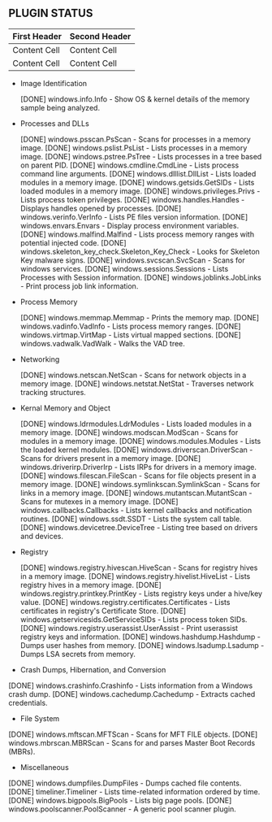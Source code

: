 ## PLUGIN STATUS

| First Header  | Second Header |
| ------------- | ------------- |
| Content Cell  | Content Cell  |
| Content Cell  | Content Cell  |

  - Image Identification

    [DONE]    windows.info.Info           - Show OS & kernel details of the memory sample being analyzed.

  - Processes and DLLs

    [DONE]    windows.psscan.PsScan       - Scans for processes in a memory image.
    [DONE]    windows.pslist.PsList       - Lists processes in a memory image.
    [DONE]    windows.pstree.PsTree       - Lists processes in a tree based on parent PID.
    [DONE]    windows.cmdline.CmdLine     - Lists process command line arguments.
    [DONE]    windows.dlllist.DllList     - Lists loaded modules in a memory image.
    [DONE]    windows.getsids.GetSIDs     - Lists loaded modules in a memory image.
    [DONE]    windows.privileges.Privs    - Lists process token privileges.
    [DONE]    windows.handles.Handles     - Displays handles opened by processes.
    [DONE]    windows.verinfo.VerInfo     - Lists PE files version information.
    [DONE]    windows.envars.Envars       - Display process environment variables.
    [DONE]    windows.malfind.Malfind     - Lists process memory ranges with potential injected code.
    [DONE]    windows.skeleton_key_check.Skeleton_Key_Check - Looks for Skeleton Key malware signs.
    [DONE]    windows.svcscan.SvcScan     - Scans for windows services.
    [DONE]    windows.sessions.Sessions   - Lists Processes with Session information.
    [DONE]    windows.joblinks.JobLinks   - Print process job link information.

  - Process Memory

    [DONE]    windows.memmap.Memmap       - Prints the memory map.
    [DONE]    windows.vadinfo.VadInfo     - Lists process memory ranges.
    [DONE]    windows.virtmap.VirtMap     - Lists virtual mapped sections.
    [DONE]    windows.vadwalk.VadWalk     - Walks the VAD tree.

  - Networking

    [DONE]    windows.netscan.NetScan     - Scans for network objects in a memory image.
    [DONE]    windows.netstat.NetStat     - Traverses network tracking structures.

  - Kernal Memory and Object

    [DONE]    windows.ldrmodules.LdrModules - Lists loaded modules in a memory image.
    [DONE]    windows.modscan.ModScan     - Scans for modules in a memory image.
    [DONE]    windows.modules.Modules     - Lists the loaded kernel modules.
    [DONE]    windows.driverscan.DriverScan - Scans for drivers present in a memory image.
    [DONE]    windows.driverirp.DriverIrp - Lists IRPs for drivers in a memory image.
    [DONE]    windows.filescan.FileScan   - Scans for file objects present in a memory image.
    [DONE]    windows.symlinkscan.SymlinkScan - Scans for links in a memory image.
    [DONE]    windows.mutantscan.MutantScan - Scans for mutexes in a memory image.
    [DONE]    windows.callbacks.Callbacks - Lists kernel callbacks and notification routines.
    [DONE]    windows.ssdt.SSDT           - Lists the system call table.
    [DONE]    windows.devicetree.DeviceTree - Listing tree based on drivers and devices.

  - Registry

    [DONE]    windows.registry.hivescan.HiveScan - Scans for registry hives in a memory image.
    [DONE]    windows.registry.hivelist.HiveList - Lists registry hives in a memory image.
    [DONE]    windows.registry.printkey.PrintKey - Lists registry keys under a hive/key value.
    [DONE]    windows.registry.certificates.Certificates - Lists certificates in registry's Certificate Store.
    [DONE]    windows.getservicesids.GetServiceSIDs - Lists process token SIDs.
    [DONE]    windows.registry.userassist.UserAssist - Print userassist registry keys and information.
    [DONE]    windows.hashdump.Hashdump   - Dumps user hashes from memory.
    [DONE]    windows.lsadump.Lsadump     - Dumps LSA secrets from memory.


  - Crash Dumps, Hibernation, and Conversion

   [DONE]    windows.crashinfo.Crashinfo - Lists information from a Windows crash dump.
   [DONE]    windows.cachedump.Cachedump - Extracts cached credentials.

  - File System

   [DONE]    windows.mftscan.MFTScan     - Scans for MFT FILE objects.
   [DONE]    windows.mbrscan.MBRScan     - Scans for and parses Master Boot Records (MBRs).

  - Miscellaneous

   [DONE]    windows.dumpfiles.DumpFiles - Dumps cached file contents.
   [DONE]    timeliner.Timeliner         - Lists time-related information ordered by time.
   [DONE]    windows.bigpools.BigPools   - Lists big page pools.
   [DONE]    windows.poolscanner.PoolScanner - A generic pool scanner plugin.

